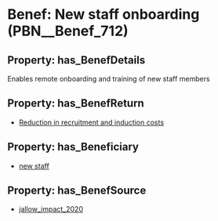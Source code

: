 # Benef: __New staff onboarding__ (PBN__Benef_712)

## Property: has_BenefDetails

Enables remote onboarding and training of new staff members

## Property: has_BenefReturn

* [Reduction in recruitment and induction costs](../BenefReturn/PBN__BenefReturn_764)

## Property: has_Beneficiary

* [new staff](../Stakeholder/PBN__Stakeholder_295)

## Property: has_BenefSource

* [jallow_impact_2020](../Article/PBN__Article_141)

